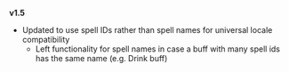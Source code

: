 **v1.5**

- Updated to use spell IDs rather than spell names for universal locale compatibility
  - Left functionality for spell names in case a buff with many spell ids has the same name (e.g. Drink buff)
